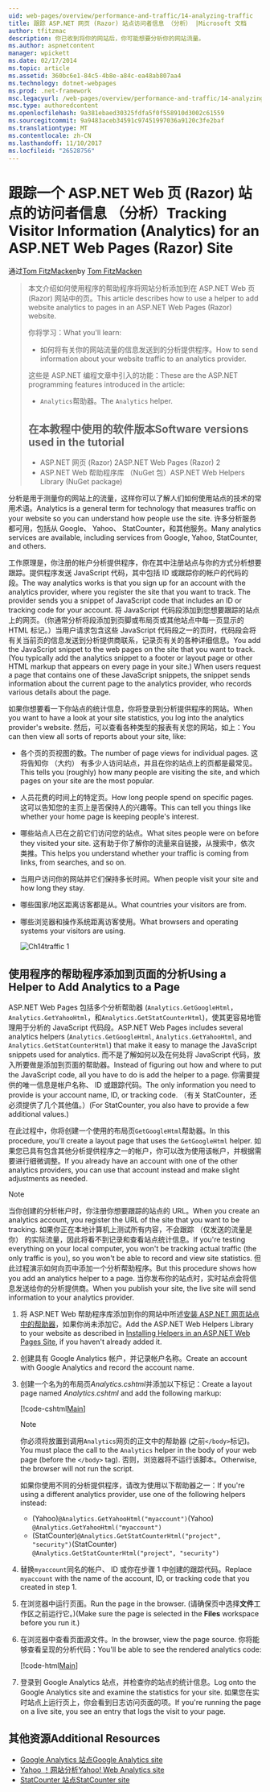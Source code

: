 ```yaml
---
uid: web-pages/overview/performance-and-traffic/14-analyzing-traffic
title: 跟踪 ASP.NET 网页 (Razor) 站点访问者信息 （分析） |Microsoft 文档
author: tfitzmac
description: 你已收到将你的网站后，你可能想要分析你的网站流量。
ms.author: aspnetcontent
manager: wpickett
ms.date: 02/17/2014
ms.topic: article
ms.assetid: 360bc6e1-84c5-4b8e-a84c-ea48ab807aa4
ms.technology: dotnet-webpages
ms.prod: .net-framework
msc.legacyurl: /web-pages/overview/performance-and-traffic/14-analyzing-traffic
msc.type: authoredcontent
ms.openlocfilehash: 9a381ebaed30325fdfa5f0f558910d3002c61559
ms.sourcegitcommit: 9a9483aceb34591c97451997036a9120c3fe2baf
ms.translationtype: MT
ms.contentlocale: zh-CN
ms.lasthandoff: 11/10/2017
ms.locfileid: "26528756"
---
```

<a name="tracking-visitor-information-analytics-for-an-aspnet-web-pages-razor-site"></a><span data-ttu-id="5338e-103">跟踪一个 ASP.NET Web 页 (Razor) 站点的访问者信息 （分析）</span><span class="sxs-lookup"><span data-stu-id="5338e-103">Tracking Visitor Information (Analytics) for an ASP.NET Web Pages (Razor) Site</span></span>
====================
<span data-ttu-id="5338e-104">通过[Tom FitzMacken](https://github.com/tfitzmac)</span><span class="sxs-lookup"><span data-stu-id="5338e-104">by [Tom FitzMacken](https://github.com/tfitzmac)</span></span>

> <span data-ttu-id="5338e-105">本文介绍如何使用程序的帮助程序将网站分析添加到在 ASP.NET Web 页 (Razor) 网站中的页。</span><span class="sxs-lookup"><span data-stu-id="5338e-105">This article describes how to use a helper to add website analytics to pages in an ASP.NET Web Pages (Razor) website.</span></span>
> 
> <span data-ttu-id="5338e-106">你将学习：</span><span class="sxs-lookup"><span data-stu-id="5338e-106">What you'll learn:</span></span>
> 
> - <span data-ttu-id="5338e-107">如何将有关你的网站流量的信息发送到的分析提供程序。</span><span class="sxs-lookup"><span data-stu-id="5338e-107">How to send information about your website traffic to an analytics provider.</span></span>
> 
> <span data-ttu-id="5338e-108">这些是 ASP.NET 编程文章中引入的功能：</span><span class="sxs-lookup"><span data-stu-id="5338e-108">These are the ASP.NET programming features introduced in the article:</span></span>
> 
> - <span data-ttu-id="5338e-109">`Analytics`帮助器。</span><span class="sxs-lookup"><span data-stu-id="5338e-109">The `Analytics` helper.</span></span>
>   
> 
> ## <a name="software-versions-used-in-the-tutorial"></a><span data-ttu-id="5338e-110">在本教程中使用的软件版本</span><span class="sxs-lookup"><span data-stu-id="5338e-110">Software versions used in the tutorial</span></span>
> 
> 
> - <span data-ttu-id="5338e-111">ASP.NET 网页 (Razor) 2</span><span class="sxs-lookup"><span data-stu-id="5338e-111">ASP.NET Web Pages (Razor) 2</span></span>
> - <span data-ttu-id="5338e-112">ASP.NET Web 帮助程序库 （NuGet 包）</span><span class="sxs-lookup"><span data-stu-id="5338e-112">ASP.NET Web Helpers Library (NuGet package)</span></span>


<span data-ttu-id="5338e-113">分析是用于测量你的网站上的流量，这样你可以了解人们如何使用站点的技术的常用术语。</span><span class="sxs-lookup"><span data-stu-id="5338e-113">Analytics is a general term for technology that measures traffic on your website so you can understand how people use the site.</span></span> <span data-ttu-id="5338e-114">许多分析服务都可用，包括从 Google、 Yahoo、 StatCounter，和其他服务。</span><span class="sxs-lookup"><span data-stu-id="5338e-114">Many analytics services are available, including services from Google, Yahoo, StatCounter, and others.</span></span>

<span data-ttu-id="5338e-115">工作原理是，你注册的帐户分析提供程序，你在其中注册站点与你的方式分析想要跟踪。提供程序发送 JavaScript 代码，其中包括 ID 或跟踪你的帐户的代码的段。</span><span class="sxs-lookup"><span data-stu-id="5338e-115">The way analytics works is that you sign up for an account with the analytics provider, where you register the site that you want to track. The provider sends you a snippet of JavaScript code that includes an ID or tracking code for your account.</span></span> <span data-ttu-id="5338e-116">将 JavaScript 代码段添加到您想要跟踪的站点上的网页。（你通常分析将段添加到页脚或布局页或其他站点中每一页显示的 HTML 标记。）当用户请求包含这些 JavaScript 代码段之一的页时，代码段会将有关当前页的信息发送到分析提供商联系，记录页有关的各种详细信息。</span><span class="sxs-lookup"><span data-stu-id="5338e-116">You add the JavaScript snippet to the web pages on the site that you want to track. (You typically add the analytics snippet to a footer or layout page or other HTML markup that appears on every page in your site.) When users request a page that contains one of these JavaScript snippets, the snippet sends information about the current page to the analytics provider, who records various details about the page.</span></span>

<span data-ttu-id="5338e-117">如果你想要看一下你站点的统计信息，你将登录到分析提供程序的网站。</span><span class="sxs-lookup"><span data-stu-id="5338e-117">When you want to have a look at your site statistics, you log into the analytics provider's website.</span></span> <span data-ttu-id="5338e-118">然后，可以查看各种类型的报表有关您的网站，如上：</span><span class="sxs-lookup"><span data-stu-id="5338e-118">You can then view all sorts of reports about your site, like:</span></span>

- <span data-ttu-id="5338e-119">各个页的页视图的数。</span><span class="sxs-lookup"><span data-stu-id="5338e-119">The number of page views for individual pages.</span></span> <span data-ttu-id="5338e-120">这将告知你 （大约） 有多少人访问站点，并且在你的站点上的页都是最常见。</span><span class="sxs-lookup"><span data-stu-id="5338e-120">This tells you (roughly) how many people are visiting the site, and which pages on your site are the most popular.</span></span>
- <span data-ttu-id="5338e-121">人员花费的时间上的特定页。</span><span class="sxs-lookup"><span data-stu-id="5338e-121">How long people spend on specific pages.</span></span> <span data-ttu-id="5338e-122">这可以告知您的主页上是否保持人的兴趣等。</span><span class="sxs-lookup"><span data-stu-id="5338e-122">This can tell you things like whether your home page is keeping people's interest.</span></span>
- <span data-ttu-id="5338e-123">哪些站点人已在之前它们访问您的站点。</span><span class="sxs-lookup"><span data-stu-id="5338e-123">What sites people were on before they visited your site.</span></span> <span data-ttu-id="5338e-124">这有助于你了解你的流量来自链接，从搜索中，依次类推。</span><span class="sxs-lookup"><span data-stu-id="5338e-124">This helps you understand whether your traffic is coming from links, from searches, and so on.</span></span>
- <span data-ttu-id="5338e-125">当用户访问你的网站并它们保持多长时间。</span><span class="sxs-lookup"><span data-stu-id="5338e-125">When people visit your site and how long they stay.</span></span>
- <span data-ttu-id="5338e-126">哪些国家/地区距离访客都是从。</span><span class="sxs-lookup"><span data-stu-id="5338e-126">What countries your visitors are from.</span></span>
- <span data-ttu-id="5338e-127">哪些浏览器和操作系统距离访客使用。</span><span class="sxs-lookup"><span data-stu-id="5338e-127">What browsers and operating systems your visitors are using.</span></span>

    ![Ch14traffic 1](14-analyzing-traffic/_static/image1.jpg)

## <a name="using-a-helper-to-add-analytics-to-a-page"></a><span data-ttu-id="5338e-129">使用程序的帮助程序添加到页面的分析</span><span class="sxs-lookup"><span data-stu-id="5338e-129">Using a Helper to Add Analytics to a Page</span></span>

<span data-ttu-id="5338e-130">ASP.NET Web Pages 包括多个分析帮助器 (`Analytics.GetGoogleHtml`， `Analytics.GetYahooHtml`，和`Analytics.GetStatCounterHtml`)，使其更容易地管理用于分析的 JavaScript 代码段。</span><span class="sxs-lookup"><span data-stu-id="5338e-130">ASP.NET Web Pages includes several analytics helpers (`Analytics.GetGoogleHtml`, `Analytics.GetYahooHtml`, and `Analytics.GetStatCounterHtml`) that make it easy to manage the JavaScript snippets used for analytics.</span></span> <span data-ttu-id="5338e-131">而不是了解如何以及在何处将 JavaScript 代码，放入所要做是添加到页面的帮助器。</span><span class="sxs-lookup"><span data-stu-id="5338e-131">Instead of figuring out how and where to put the JavaScript code, all you have to do is add the helper to a page.</span></span> <span data-ttu-id="5338e-132">你需要提供的唯一信息是帐户名称、 ID 或跟踪代码。</span><span class="sxs-lookup"><span data-stu-id="5338e-132">The only information you need to provide is your account name, ID, or tracking code.</span></span> <span data-ttu-id="5338e-133">（有关 StatCounter，还必须提供了几个其他值。）</span><span class="sxs-lookup"><span data-stu-id="5338e-133">(For StatCounter, you also have to provide a few additional values.)</span></span>

<span data-ttu-id="5338e-134">在此过程中，你将创建一个使用的布局页`GetGoogleHtml`帮助器。</span><span class="sxs-lookup"><span data-stu-id="5338e-134">In this procedure, you'll create a layout page that uses the `GetGoogleHtml` helper.</span></span> <span data-ttu-id="5338e-135">如果您已具有包含其他分析提供程序之一的帐户，你可以改为使用该帐户，并根据需要进行细微调整。</span><span class="sxs-lookup"><span data-stu-id="5338e-135">If you already have an account with one of the other analytics providers, you can use that account instead and make slight adjustments as needed.</span></span>

> [!NOTE]
> <span data-ttu-id="5338e-136">当你创建的分析帐户时，你注册你想要跟踪的站点的 URL。</span><span class="sxs-lookup"><span data-stu-id="5338e-136">When you create an analytics account, you register the URL of the site that you want to be tracking.</span></span> <span data-ttu-id="5338e-137">如果你正在本地计算机上测试所有内容，不会跟踪 （仅发送的流量是你） 的实际流量，因此将看不到记录和查看站点统计信息。</span><span class="sxs-lookup"><span data-stu-id="5338e-137">If you're testing everything on your local computer, you won't be tracking actual traffic (the only traffic is you), so you won't be able to record and view site statistics.</span></span> <span data-ttu-id="5338e-138">但此过程演示如何向页中添加一个分析帮助程序。</span><span class="sxs-lookup"><span data-stu-id="5338e-138">But this procedure shows how you add an analytics helper to a page.</span></span> <span data-ttu-id="5338e-139">当你发布你的站点时，实时站点会将信息发送给你的分析提供商。</span><span class="sxs-lookup"><span data-stu-id="5338e-139">When you publish your site, the live site will send information to your analytics provider.</span></span>


1. <span data-ttu-id="5338e-140">将 ASP.NET Web 帮助程序库添加到你的网站中所述[安装 ASP.NET 网页站点中的帮助器](https://go.microsoft.com/fwlink/?LinkId=252372)，如果你尚未添加它。</span><span class="sxs-lookup"><span data-stu-id="5338e-140">Add the ASP.NET Web Helpers Library to your website as described in [Installing Helpers in an ASP.NET Web Pages Site](https://go.microsoft.com/fwlink/?LinkId=252372), if you haven't already added it.</span></span>
2. <span data-ttu-id="5338e-141">创建具有 Google Analytics 帐户，并记录帐户名称。</span><span class="sxs-lookup"><span data-stu-id="5338e-141">Create an account with Google Analytics and record the account name.</span></span>
3. <span data-ttu-id="5338e-142">创建一个名为的布局页*Analytics.cshtml*并添加以下标记：</span><span class="sxs-lookup"><span data-stu-id="5338e-142">Create a layout page named *Analytics.cshtml* and add the following markup:</span></span>

    [!code-cshtml[Main](14-analyzing-traffic/samples/sample1.cshtml)]

    > [!NOTE]
    > <span data-ttu-id="5338e-143">你必须将放置到调用`Analytics`网页的正文中的帮助器 (之前`</body>`标记)。</span><span class="sxs-lookup"><span data-stu-id="5338e-143">You must place the call to the `Analytics` helper in the body of your web page (before the `</body>` tag).</span></span> <span data-ttu-id="5338e-144">否则，浏览器将不运行该脚本。</span><span class="sxs-lookup"><span data-stu-id="5338e-144">Otherwise, the browser will not run the script.</span></span>

    <span data-ttu-id="5338e-145">如果你使用不同的分析提供程序，请改为使用以下帮助器之一：</span><span class="sxs-lookup"><span data-stu-id="5338e-145">If you're using a different analytics provider, use one of the following helpers instead:</span></span>

    - <span data-ttu-id="5338e-146">(Yahoo)`@Analytics.GetYahooHtml("myaccount")`</span><span class="sxs-lookup"><span data-stu-id="5338e-146">(Yahoo) `@Analytics.GetYahooHtml("myaccount")`</span></span>
    - <span data-ttu-id="5338e-147">(StatCounter)`@Analytics.GetStatCounterHtml("project", "security")`</span><span class="sxs-lookup"><span data-stu-id="5338e-147">(StatCounter) `@Analytics.GetStatCounterHtml("project", "security")`</span></span>
4. <span data-ttu-id="5338e-148">替换`myaccount`同名的帐户、 ID 或你在步骤 1 中创建的跟踪代码。</span><span class="sxs-lookup"><span data-stu-id="5338e-148">Replace `myaccount` with the name of the account, ID, or tracking code that you created in step 1.</span></span>
5. <span data-ttu-id="5338e-149">在浏览器中运行页面。</span><span class="sxs-lookup"><span data-stu-id="5338e-149">Run the page in the browser.</span></span> <span data-ttu-id="5338e-150">(请确保页中选择**文件**工作区之前运行它。)</span><span class="sxs-lookup"><span data-stu-id="5338e-150">(Make sure the page is selected in the **Files** workspace before you run it.)</span></span>
6. <span data-ttu-id="5338e-151">在浏览器中查看页面源文件。</span><span class="sxs-lookup"><span data-stu-id="5338e-151">In the browser, view the page source.</span></span> <span data-ttu-id="5338e-152">你将能够查看呈现的分析代码：</span><span class="sxs-lookup"><span data-stu-id="5338e-152">You'll be able to see the rendered analytics code:</span></span>

    [!code-html[Main](14-analyzing-traffic/samples/sample2.html)]
7. <span data-ttu-id="5338e-153">登录到 Google Analytics 站点，并检查你的站点的统计信息。</span><span class="sxs-lookup"><span data-stu-id="5338e-153">Log onto the Google Analytics site and examine the statistics for your site.</span></span> <span data-ttu-id="5338e-154">如果您在实时站点上运行页上，你会看到日志访问页面的项。</span><span class="sxs-lookup"><span data-stu-id="5338e-154">If you're running the page on a live site, you see an entry that logs the visit to your page.</span></span>

<a id="Additional_Resources"></a>
## <a name="additional-resources"></a><span data-ttu-id="5338e-155">其他资源</span><span class="sxs-lookup"><span data-stu-id="5338e-155">Additional Resources</span></span>

- [<span data-ttu-id="5338e-156">Google Analytics 站点</span><span class="sxs-lookup"><span data-stu-id="5338e-156">Google Analytics site</span></span>](https://www.google.com/analytics/)
- [<span data-ttu-id="5338e-157">Yahoo ！网站分析</span><span class="sxs-lookup"><span data-stu-id="5338e-157">Yahoo! Web Analytics site</span></span>](http://help.yahoo.com/l/us/yahoo/ywa/)
- [<span data-ttu-id="5338e-158">StatCounter 站点</span><span class="sxs-lookup"><span data-stu-id="5338e-158">StatCounter site</span></span>](http://statcounter.com/)
